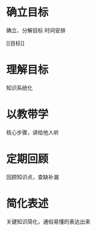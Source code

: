 # 确立目标
确立、分解目标
时间安排

[[目标]]


# 理解目标
知识系统化

# 以教带学
核心步骤，讲给他人听

# 定期回顾
回顾知识点，查缺补漏

# 简化表述
关键知识简化，通俗易懂的表达出来

